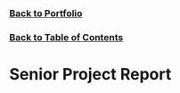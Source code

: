 ### [Back to Portfolio](index.md)

### [Back to Table of Contents](seniorproject.md)

Senior Project Report
====================
